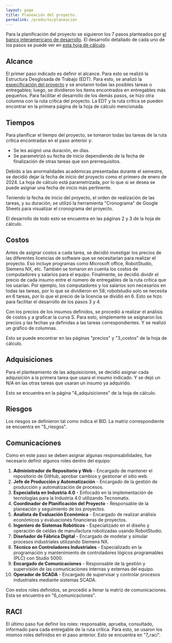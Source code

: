 ```yaml
---
layout: page
title: Planeación del proyecto.
permalink: /producto/planeacion
---
```


Para la planificación del proyecto se siguieron los 7 pasos planteados por [el banco interamericano de desarrollo](http://www.pm4rglobal.org/). El desarrollo detallado de cada uno de los pasos se puede ver en [esta hoja de cálculo](https://github.com/dramirezch-UN/apm/blob/main/producto/planeacion/7_pasos.xlsx).

## Alcance

El primer paso indicado es definir el alcance. Para esto se realizó la Estructura Desglosada de Trabajo (EDT). Para esto, se analizó la [especificación del proyecto](https://drive.google.com/file/d/1n-xfzP6dzglZlWPY1H2SkVO09-8GEFPX/view?usp=drive_link) y se anotaron todas las posibles tareas o entregables; luego, se dividieron los ítems encontrados en entregables más pequeños. Para facilitar el desarrollo de los demás pasos, se hizo otra columna con la ruta crítica del proyecto. La EDT y la ruta crítica se pueden encontrar en la primera página de la hoja de cálculo mencionada.

## Tiempos

Para planificar el tiempo del proyecto, se tomaron todas las tareas de la ruta crítica encontradas en el paso anterior y:
- Se les asignó una duración, en días.
- Se parametrizó su fecha de inicio dependiendo de la fecha de finalización de otras tareas que son prerrequisitos.

Debido a las anormalidades académicas presentadas durante el semestre, se decidió dejar la fecha de inicio del proyecto como el primero de enero de 2024. La hoja de cálculo está parametrizada, por lo que si se desea se puede asignar una fecha de inicio más pertinente. 

Teniendo la fecha de inicio del proyecto, el orden de realización de las tareas, y su duración, se utilizó la herramienta "Cronograma" de Google Sheets para visualizar el cronograma del proyecto.

El desarrollo de todo esto se encuentra en las páginas 2 y 3 de la hoja de cálculo.

## Costos

Antes de asignar costos a cada tarea, se decidió investigar los precios de las diferentes licencias de software que se necesitarían para realizar el proyecto. Eso incluye programas como Microsoft office, RobotStudio, Siemens NX, etc. También se tomaron en cuenta los costos de computadores y salarios para el equipo. Finalmente, se decidió dividir el precio de cada insumo entre el número de entregables de la ruta crítica que los usarían. Por ejemplo, los computadores y los salarios son necesarios en todas las tareas, por lo que se dividieron en 58; robotstudio solo se necesita en 6 tareas, por lo que el precio de la licencia se dividió en 6. Esto se hizo para facilitar el desarrollo de los pasos 3 y 4.

Con los precios de los insumos definidos, se procedió a realizar el análisis de costos y a graficar la curva S. Para esto, simplemente se asignaron los precios y las fechas ya definidas a las tareas correspondientes. Y se realizó un gráfico de columnas.

Esto se puede encontrar en las páginas "precios" y "3_costos" de la hoja de cálculo.

## Adquisiciones

Para el planteamiento de las adquisiciones, se decidió asignar cada adquisición a la primera tarea que usara el insumo indicado. Y se dejó un N/A en las otras tareas que usaran un insumo ya adquirido.

Esto se encuentra en la página "4_adquisiciones" de la hoja de cálculo.

## Riesgos

Los riesgos se definieron tal como indica el BID. La matriz correspondiente se encuentra en "5_riesgos".

## Comunicaciones

Como en este paso se deben asignar algunas responsabilidades, fue necesario definir algunos roles dentro del equipo:

1. **Administrador de Repositorio y Web** - Encargado de mantener el repositorio de GitHub, aprobar cambios y gestionar el sitio web.
2. **Jefe de Producción y Automatización** - Encargado de la gestión de producción y automatización de procesos.
3. **Especialista en Industria 4.0** - Enfocado en la implementación de tecnologías para la Industria 4.0 utilizando Tecnomatix.
4. **Coordinador de Planificación del Proyecto** - Responsable de la planeación y seguimiento de los proyectos.
5. **Analista de Evaluación Económica** - Encargado de realizar análisis económicos y evaluaciones financieras de proyectos.
6. **Ingeniero de Sistemas Robóticos** - Especializado en el diseño y operación de celdas de manufactura robotizadas usando RobotStudio.
7. **Diseñador de Fábrica Digital** - Encargado de modelar y simular procesos industriales utilizando Siemens NX.
8. **Técnico en Controladores Industriales** - Especializado en la programación y mantenimiento de controladores lógicos programables (PLC) con Studio 5000.
9. **Encargado de Comunicaciones** - Responsable de la gestión y supervisión de las comunicaciones internas y externas del equipo.
10. **Operador de SCADA** - Encargado de supervisar y controlar procesos industriales mediante sistemas SCADA.

Con estos roles definidos, se procedió a llenar la matriz de comunicaciones. Esta se encuentra en "6_comunicaciones".

## RACI

El último paso fue definir los roles: responsable, aprueba, consultado, informado para cada entregable de la ruta crítica. Para esto, se usaron los mismos roles definidos en el paso anterior. Esto se encuentra en "7_raci".
